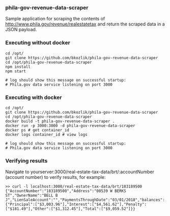 ### phila-gov-revenue-data-scraper

Sample application for scraping the contents of http://www.phila.gov/revenue/realestatetax and return the scraped data in a JSON payload.

### Executing without docker
```
cd /opt/
git clone https://github.com/bkozlik/phila-gov-revenue-data-scraper
cd /opt/phila-gov-revenue-data-scraper
npm install
npm start

# log should show this message on successful startup:
# Phila.gov data service listening on port 3000
```


### Executing with docker

```
cd /opt/
git clone https://github.com/bkozlik/phila-gov-revenue-data-scraper
cd /opt/phila-gov-revenue-data-scraper
docker build -t phila-gov-revenue-data-scraper .
docker run -p 3000:3000 -d phila-gov-revenue-data-scraper
docker ps # get container_id 
docker logs container_id # view logs

# log should show this message on successful startup:
# Phila.gov data service listening on port 3000
```

### Verifying results

Navigate to yourserver:3000/real-estate-tax-data/brt/:accountNumber (account number) to verify results, for example:

```
>> curl -l localhost:3000/real-estate-tax-data/brt/183189500
{"AccountNumber":"183189500","Address":"00539 W BERKS ST","OwnerName":"BELL B J","LienSaleAccount":"","PaymentsThroughDate":"03/01/2018","balances":{"Principal":["$3,003.96"],"Interest":["$4,561.62"],"Penalty":["$181.49"],"Other":["$1,312.45"],"Total":["$9,059.52"]}}
```
